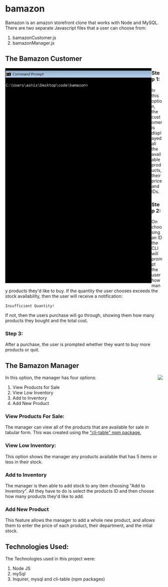# bamazon
Bamazon is an amazon storefront clone that works with Node and MySQL.
There are two separate Javascript files that a user can choose from:

1. bamazonCustomer.js
2. bamazonManager.js


## The Bamazon Customer
<img align="left" src="https://github.com/ashishdommety/bamazon/blob/master/gifs/bamazonCustomer.gif">


### Step 1:
In this option, the customer is displayed all the available products, their price and IDs.

### Step 2:
 On choosing an ID the CLI will prompt the user how many products they'd like to buy. If the quantity the user chooses exceeds the stock availability, then the user will receive a notification:

```
Insufficient Quantity!
```
If not, then the users purchase will go through, showing them how many products they bought and the total cost.

### Step 3:
After a purchase, the user is prompted whether they want to buy more products or quit.


## The Bamazon Manager
<img align="right" src="https://github.com/ashishdommety/bamazon/blob/master/gifs/bamazonManager.gif">


In this option, the manager has four options:
1. View Products for Sale
2. View Low Inventory
3. Add to Inventory
4. Add New Product

### View Products For Sale:
 The manager can view all of the products that are available for sale in tabular form. This was created using the ["cli-table" npm package.](https://www.npmjs.com/package/cli-table)

### View Low Inventory:
This option shows the manager any products available that has 5 items or less in their stock.

### Add to Inventory
The manager is then able to add stock to any item choosing "Add to Inventory". All they have to do is select the products ID and then choose how many products they'd like to add.

### Add New Product
This feature allows the manager to add a whole new product, and allows them to enter the price of each product, their department, and the intial stock.




## Technologies Used:
The Technologies used in this project were:
1. Node JS
2. mySql
3. Inquirer, mysql and cli-table (npm packages)

